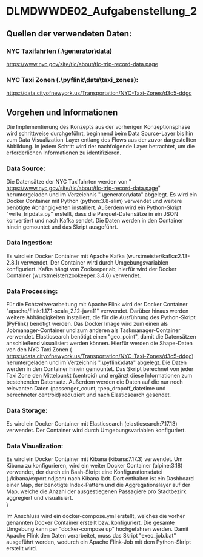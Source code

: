 # DLMDWWDE02_Aufgabenstellung_2

## Quellen der verwendeten Daten:

### NYC Taxifahrten (.\generator\data)
https://www.nyc.gov/site/tlc/about/tlc-trip-record-data.page

### NYC Taxi Zonen (.\pyflink\data\taxi_zones):
https://data.cityofnewyork.us/Transportation/NYC-Taxi-Zones/d3c5-ddgc

## Vorgehen und Informationen

Die Implementierung des Konzepts aus der vorherigen Konzeptionsphase wird schrittweise durchgeführt, beginnend beim Data Source-Layer bis hin zum Data Visualization-Layer entlang des Flows aus der zuvor dargestellten Abbildung. In jedem Schritt wird der nachfolgende Layer betrachtet, um die erforderlichen Informationen zu identifizieren.

### Data Source: 
Die Datensätze der NYC Taxifahrten werden von " https://www.nyc.gov/site/tlc/about/tlc-trip-record-data.page" heruntergeladen und im Verzeichnis ".\generator\data" abgelegt.
Es wird ein Docker Container mit Python (python:3.8-slim) verwendet und weitere benötigte Abhängigkeiten installiert. 
Außerdem wird ein Python-Skript "write_tripdata.py" erstellt, dass die Parquet-Datensätze in ein JSON konvertiert und nach Kafka sendet. Die Daten werden in den Container hinein gemountet und das Skript ausgeführt.

### Data Ingestion: 
Es wird ein Docker Container mit Apache Kafka (wurstmeister/kafka:2.13-2.8.1) verwendet. Der Container wird durch Umgebungsvariablen konfiguriert. 
Kafka hängt von Zookeeper ab, hierfür wird der Docker Container (wurstmeister/zookeeper:3.4.6) verwendet.

### Data Processing: 
Für die Echtzeitverarbeitung mit Apache Flink wird der Docker Container "apache/flink:1.17.1-scala_2.12-java11" verwendet. Darüber hinaus werden weitere Abhängigkeiten installiert, die für die Ausführung des Python-Skript (PyFlink) benötigt werden.
Das Docker Image wird zum einen als Jobmanager-Container und zum anderen als Taskmanager-Container verwendet.
Elasticsearch benötigt einen "geo_point", damit die Datensätzen anschließend visualisiert werden können. Hierfür werden die Shape-Daten von den NYC Taxi Zonen ( https://data.cityofnewyork.us/Transportation/NYC-Taxi-Zones/d3c5-ddgc) heruntergeladen und im Verzeichnis ".\pyflink\data" abgelegt. Die Daten werden in den Container hinein gemountet.
Das Skript berechnet von jeder Taxi Zone den Mittelpunkt (centroid) und ergänzt diese Informationen zum bestehenden Datensatz. Außerdem werden die Daten auf die nur noch relevanten Daten (passenger_count, tpep_dropoff_datetime und berechneter centroid) reduziert und nach Elasticsearch gesendet.

### Data Storage:
Es wird ein Docker Container mit Elasticsearch (elasticsearch:7.17.13) verwendet. Der Container wird durch Umgebungsvariablen konfiguriert. 

### Data Visualization: 
Es wird ein Docker Container mit Kibana (kibana:7.17.3) verwendet. Um Kibana zu konfigurieren, wird ein weiter Docker Container (alpine:3.18) verwendet, der durch ein Bash-Skript eine Konfigurationsdatei (./kibana/export.ndjson) nach Kibana lädt. Dort enthalten ist ein Dashboard einer Map, der benötigte Index-Pattern und die Aggregationslayer auf der Map, welche die Anzahl der ausgestiegenen Passagiere pro Stadtbezirk aggregiert und visualisiert.
\
\

Im Anschluss wird ein docker-compose.yml erstellt, welches die vorher genannten Docker Container erstellt bzw. konfiguriert. Die gesamte Umgebung kann per "docker-compose up" hochgefahren werden. Damit Apache Flink den Daten verarbeitet, muss das Skript "exec_job.bat" ausgeführt werden, wodurch ein Apache Flink-Job mit dem Python-Skript erstellt wird.